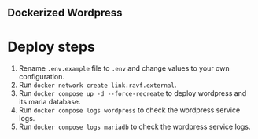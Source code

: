 ## Dockerized Wordpress

# Deploy steps

1. Rename `.env.example` file to `.env` and change values to your own configuration.
2. Run `docker network create link.ravf.external`.
3. Run `docker compose up -d --force-recreate` to deploy wordpress and its maria database.
4. Run `docker compose logs wordpress` to check the wordpress service logs.
5. Run `docker compose logs mariadb` to check the wordpress service logs.